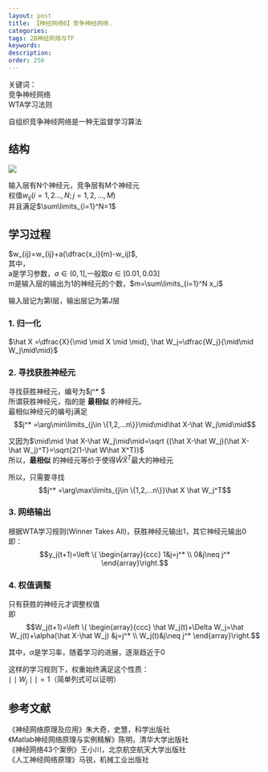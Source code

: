 ```yaml
---
layout: post
title: 【神经网络6】竞争神经网络.
categories:
tags: 2B神经网络与TF
keywords:
description:
order: 256
---
```

关键词：  
竞争神经网络  
WTA学习法则  


自组织竞争神经网络是一种无监督学习算法

## 结构
<img src='http://www.guofei.site/public/postimg/ann_competitive.png'>

输入层有N个神经元，竞争层有M个神经元  
权值$w_{ij}(i=1,2...,N;j=1,2,...,M)$  
并且满足$\sum\limits_{i=1}^N=1$

## 学习过程


$w_{ij}=w_{ij}+a(\dfrac{x_i}{m}-w_ij)$,  
其中，  
a是学习参数，$a\in (0,1]$,一般取$a\in [0.01,0.03]$  
m是输入层的输出为1的神经元的个数，$m=\sum\limits_{i=1}^N x_i$  


输入层记为第I层，输出层记为第J层
### 1. 归一化
$\hat X =\dfrac{X}{\mid \mid X \mid \mid}, \hat W_j=\dfrac{W_j}{\mid\mid W_j\mid\mid}$

### 2. 寻找获胜神经元
寻找获胜神经元，编号为$j^* $  
所谓获胜神经元，指的是 **最相似** 的神经元。  
最相似神经元的编号j满足$$j^* =\arg\min\limits_{j\in \{1,2,...n\}}\mid\mid\hat X-\hat W_j\mid\mid$$  


又因为$\mid\mid \hat X-\hat W_j\mid\mid=\sqrt {(\hat X-\hat W_j)(\hat X-\hat W_j)^T}=\sqrt{2(1-\hat W\hat X^T)}$  
所以，**最相似** 的神经元等价于使得$\hat W\hat X^T$最大的神经元  


所以，只需要寻找$$j^* =\arg\max\limits_{j\in \{1,2,...n\}}\hat X \hat W_j^T$$  

### 3. 网络输出
根据WTA学习规则(Winner Takes All)，获胜神经元输出1，其它神经元输出0  
即：$$y_j(t+1)=\left \{ \begin{array}{ccc}
1&j=j^* \\
0&j\neq j^*
\end{array}\right.$$  
### 4. 权值调整
只有获胜的神经元才调整权值  
即$$W_j(t+1)=\left \{ \begin{array}{ccc}
\hat W_j(t)+\Delta W_j=\hat W_j(t)+\alpha(\hat X-\hat W_j)    &j=j^* \\
W_j(t)&j\neq j^*
\end{array}\right.$$  

其中，$\alpha$是学习率，随着学习的进展，逐渐趋近于0  


这样的学习规则下，权重始终满足这个性质：  
$\mid\mid W_j \mid\mid=1$（简单列式可以证明）  


## 参考文献
《神经网络原理及应用》朱大奇，史慧，科学出版社  
《Matlab神经网络原理与实例精解》陈明，清华大学出版社   
《神经网络43个案例》王小川，北京航空航天大学出版社  
《人工神经网络原理》马锐，机械工业出版社  
